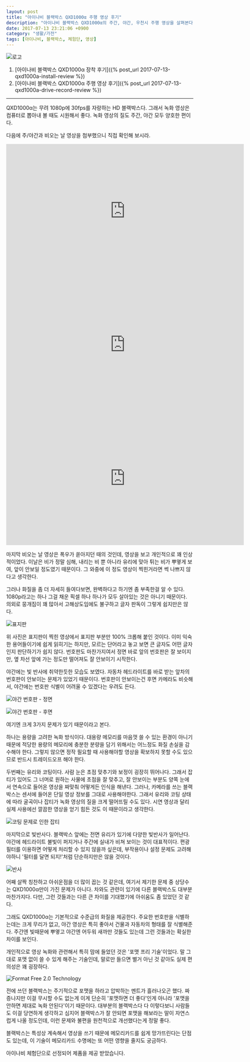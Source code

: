 ```yaml
---
layout: post
title: "아이나비 블랙박스 QXD1000α 주행 영상 후기"
description: "아이나비 블랙박스 QXD1000α의 주간, 야간, 우천시 주행 영상을 살펴본다."
date: 2017-07-13 23:21:06 +0900
category: "생활/가전"
tags: [아이나비, 블랙박스, 체험단, 영상]
---
```


![로고](https://lh3.googleusercontent.com/-ZOHfv5nwg-M/WWdZVUbc4QI/AAAAAAAAVTY/zn8ULiJl2KETvSp09ow3hvLqfIaWtzhWQCE0YBhgL/s640/QXD1000%25CE%25B1+LOGO.png)

1. [아이나비 블랙박스 QXD1000α 장착 후기]({% post_url 2017-07-13-qxd1000a-install-review %})
2. [아이나비 블랙박스 QXD1000α 주행 영상 후기]({% post_url 2017-07-13-qxd1000a-drive-record-review %})

- - - - -

QXD1000α는 무려 1080p에 30fps를 자랑하는 HD 블랙박스다.
그래서 녹화 영상은 컴퓨터로 뽑아내 볼 때도 시원해서 좋다.
녹화 영상의 질도 주간, 야간 모두 양호한 편이다.

다음에 주/야간과 비오는 날 영상을 첨부했으니 직접 확인해 보시라.

<center><iframe width="640" height="360" src="https://www.youtube.com/embed/Iiy71zvxhDY" frameborder="0" allowfullscreen>주간</iframe></center>

<center><iframe width="640" height="360" src="https://www.youtube.com/embed/r2DFyXhNTEM" frameborder="0" allowfullscreen>야간</iframe></center>

<center><iframe width="640" height="360" src="https://www.youtube.com/embed/5qbUdGkUA4k" frameborder="0" allowfullscreen>우천</iframe></center>

마지막 비오는 날 영상은 폭우가 쏟아지던 때의 것인데,
영상을 보고 개인적으로 꽤 인상적이었다.
이날은 비가 정말 심해, 내리는 비 뿐 아니라 유리에 맞아 튀는 비가 뿌옇게 보여, 앞이 안보일 정도였기 때문이다.
그 와중에 이 정도 영상이 찍힌거라면 썩 나쁘지 않다고 생각한다.

그러나 화질을 좀 더 자세히 들여다보면, 완벽하다고 하기엔 좀 부족한걸 알 수 있다.
1080p라고는 하나 그걸 채운 픽셀 하나 하나가 모두 살아있는 것은 아니기 때문이다.
의외로 뭉개짐이 꽤 많아서 고해상도임에도 불구하고 글자 판독이 그렇게 쉽지만은 않다.

![표지판](https://lh3.googleusercontent.com/-rL9F5hf--y8/WWd0s0RcLxI/AAAAAAAAVUY/vAAgu6HqKLU8EopSQLATQ6_YSvFThtijgCE0YBhgL/s640/qxd1000a-rec-sign-crop.jpg)

위 사진은 표지판이 찍힌 영상에서 표지판 부분만 100% 크롭해 붙인 것이다.
이미 익숙한 용어들이기에 쉽게 읽히기는 하지만,
모르는 단어라고 놓고 보면 큰 글자도 어떤 글자인지 판단하기가 쉽지 않다.
번호판도 마찬가지여서 정면 바로 앞의 번호판은 잘 보이지만,
옆 차선 앞에 가는 정도만 떨어져도 잘 안보이기 시작한다.

야간에는 빛 반사에 취약한듯한 모습도 보였다.
자동차 헤드라이트를 바로 받는 앞차의 번호판이 안보이는 문제가 있었기 때문이다.
번호판이 안보이는건 후면 카메라도 비슷해서,
야간에는 번호판 식별이 어려울 수 있겠다는 우려도 든다.

![야간 번호판 - 정면](https://lh3.googleusercontent.com/-YnUjx9kUFfw/WWd7WCO1z8I/AAAAAAAAVVI/54W7bO4chZsaRClC4qvUncXAida6Qt3GQCE0YBhgL/s640/qxd1000a-rec-night-crop.jpg)

![야간 번호판 - 후면](https://lh3.googleusercontent.com/-WPx3mKFzGpM/WWd8ZqQqFPI/AAAAAAAAVVY/eqYa1F93C5simg4R8LiDU3Mw6tflB4HdQCE0YBhgL/s640/qxd1000a-rec-night-back-crop.jpg)

여기엔 크게 3가지 문제가 있기 때문이라고 본다.

하나는 용량을 고려한 녹화 방식이다.
대용량 메모리를 마음껏 쓸 수 있는 환경이 아니기 때문에
적당한 용량의 메모리에 충분한 분량을 담기 위해서는
어느정도 화질 손실을 감수해야 한다.
그렇지 않으면 정작 필요할 때 사용해야할 영상을 확보하지 못할 수도 있으므로
반드시 트레이드오프 해야 한다.

두번째는 유리와 코팅이다.
사람 눈은 초점 맞추기와 보정이 굉장히 뛰어나다.
그래서 잡티가 있어도 그 너머로 원하는 사물에 초점을 잘 맞추고,
잘 안보이는 부분도 양쪽 눈에서 연속으로 들어온 영상을 짜맞춰 어떻게든 인식을 해낸다.
그러나, 카메라를 쓰는 블랙박스는 센서에 들어온 단일 영상 정보를 그대로 사용해야한다.
그래서 유리와 코팅 상태에 따라 굴곡이나 잡티가 녹화 영상의 질을 크게 떨어뜨릴 수도 있다.
시연 영상과 달리 실제 사용에선 깔끔한 영상을 얻기 힘든 것도 이 때문이라고 생각한다.

![코팅 문제로 인한 잡티](https://lh3.googleusercontent.com/-8sNV5mDftbM/WWd246VkaPI/AAAAAAAAVUo/rT46XFeJH-8JL6G0TeMfVadPewGGyQsYQCE0YBhgL/s640/qxd1000a-rec-dirt-crop.jpg)

마지막으로 빛반사다.
블랙박스 앞에는 전면 유리가 있기에 다양한 빛반사가 일어난다.
야간에 헤드라이트 불빛이 퍼지거나 주간에 실내가 비쳐 보이는 것이 대표적이다.
편광 필터를 이용하면 어떻게 처리할 수 있지 않을까 싶은데,
부작용이나 설정 문제도 고려해야하니 '필터를 달면 되지!'처럼 단순하지만은 않을 것이다.

![반사](https://lh3.googleusercontent.com/-GPPhN4bE56g/WWd4DjOqLpI/AAAAAAAAVU4/Vm5lIHjcr90xml20pIrB1tn_1niU2xEQgCE0YBhgL/s640/qxd1000a-rec-reflect.jpg)

어째 살짝 칭찬하고 아쉬운점을 더 많이 꼽는 것 같은데,
여기서 제기한 문제 중 상당수는 QXD1000α만이 가진 문제가 아니다.
차와도 관련이 있기에 다른 블랙박스도 대부분 마찬가지다.
다만, 그런 것들과는 다른 큰 차이를 기대했기에 아쉬움도 좀 있었던 것 같다.

그래도 QXD1000α는 기본적으로 수준급의 화질을 제공한다.
주요한 번호판을 식별하는데는 크게 무리가 없고,
야간 영상은 특히 좋아서 건물과 자동차의 형태를 잘 식별해준다.
주간엔 빛때문에 뿌옇고 야간엔 어두워 새까만 것들도 있는데
그런 것들과는 확실한 차이를 보인다.

개인적으로 영상 녹화와 관련해서 특히 맘에 들었던 것은 '포맷 프리 기술'이었다.
말 그대로 포맷 없이 쓸 수 있게 해주는 기술인데,
말로만 들으면 별거 아닌 것 같아도 실제 편의성은 꽤 굉장하다.

![Format Free 2.0 Technology](https://lh3.googleusercontent.com/-3i-Aly2qsOQ/WWd_n1NCR4I/AAAAAAAAVVo/qFaz1k5FRAMA9VzfT4KcLd7DJZHYP9f-wCE0YBhgL/s0/qxd1000a-spec-format-free-technology.jpg)

전에 쓰던 블랙박스는 주기적으로 포맷을 하라고 압박하는 멘트가 흘러나오곤 했다.
짜증나지만 이걸 무시할 수도 없는게
이게 단순히 '포맷하면 더 좋다'인게 아니라
'포맷을 안하면 제대로 녹화 안된다'이기 때문이다.
대부분의 블랙박스다 다 이렇다보니 사람들도 이걸 당연하게 생각하고
심지어 블랙박스가 잘 안되면 포맷을 해보라는 말이 자연스럽게 나올 정도인데,
이런 문제와 불편을 원천적으로 개선했다는게 정말 좋다.

블랙박스는 특성상 계속해서 영상을 쓰기 때문에
메모리카드를 쉽게 망가뜨린다는 단점도 있는데,
이 기술이 메모리카드 수명에는 또 어떤 영향을 줄지도 궁금하다.

<div class="im im-info">
아이나비 체험단으로 선정되어 제품을 제공 받았습니다.
</div>
